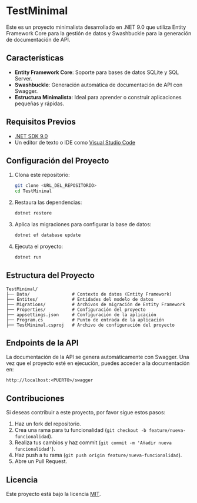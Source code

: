 # TestMinimal

Este es un proyecto minimalista desarrollado en .NET 9.0 que utiliza Entity Framework Core para la gestión de datos y Swashbuckle para la generación de documentación de API.

## Características

- **Entity Framework Core**: Soporte para bases de datos SQLite y SQL Server.
- **Swashbuckle**: Generación automática de documentación de API con Swagger.
- **Estructura Minimalista**: Ideal para aprender o construir aplicaciones pequeñas y rápidas.

## Requisitos Previos

- [.NET SDK 9.0](https://dotnet.microsoft.com/download/dotnet/9.0)
- Un editor de texto o IDE como [Visual Studio Code](https://code.visualstudio.com/)

## Configuración del Proyecto

1. Clona este repositorio:
   ```bash
   git clone <URL_DEL_REPOSITORIO>
   cd TestMinimal
   ```
2. Restaura las dependencias:
   ```bash
   dotnet restore
   ```

3. Aplica las migraciones para configurar la base de datos:
   ```bash
   dotnet ef database update
   ```

4. Ejecuta el proyecto:
   ```bash
   dotnet run
   ```

## Estructura del Proyecto

```
TestMinimal/
├── Data/                # Contexto de datos (Entity Framework)
├── Entites/             # Entidades del modelo de datos
├── Migrations/          # Archivos de migración de Entity Framework
├── Properties/          # Configuración del proyecto
├── appsettings.json     # Configuración de la aplicación
├── Program.cs           # Punto de entrada de la aplicación
├── TestMinimal.csproj   # Archivo de configuración del proyecto
```

## Endpoints de la API

La documentación de la API se genera automáticamente con Swagger. Una vez que el proyecto esté en ejecución, puedes acceder a la documentación en:

```
http://localhost:<PUERTO>/swagger
```

## Contribuciones

Si deseas contribuir a este proyecto, por favor sigue estos pasos:

1. Haz un fork del repositorio.
2. Crea una rama para tu funcionalidad (`git checkout -b feature/nueva-funcionalidad`).
3. Realiza tus cambios y haz commit (`git commit -m 'Añadir nueva funcionalidad'`).
4. Haz push a tu rama (`git push origin feature/nueva-funcionalidad`).
5. Abre un Pull Request.

## Licencia

Este proyecto está bajo la licencia [MIT](LICENSE).